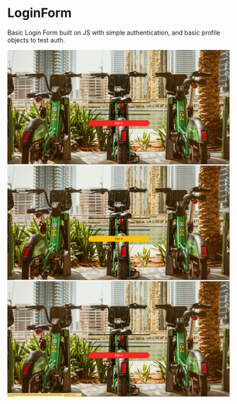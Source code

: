 # LoginForm

Basic Login Form built on JS with simple authentication, and basic profile objects to test auth. 

![Login Screen](https://github.com/laiamanda/LoginForm/blob/main/Login%20Screenshot/Screenshot%20(39).png)
![Login Screen hover over Login](https://github.com/laiamanda/LoginForm/blob/main/Login%20Screenshot/Screenshot%20(40).png)
![Login Screen hover over Forget Password](https://github.com/laiamanda/LoginForm/blob/main/Login%20Screenshot/Screenshot%20(41).png)
